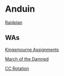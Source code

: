 # Anduin

[Raidplan](https://raidplan.io/plan/Pn54oLFOQrxk8v9X)

## WAs


[Kingsmourne Assignments](https://wago.io/hccbCFRaz)

[March of the Damned](https://wago.io/zQj1QaQlS)

[CC Rotation](https://wago.io/U73cfKedH)